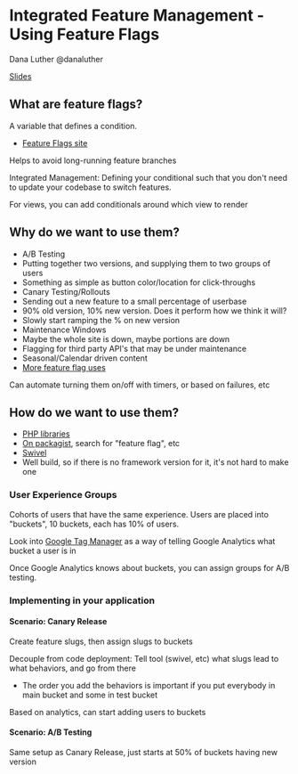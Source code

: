 # Integrated Feature Management - Using Feature Flags
Dana Luther
@danaluther

[Slides](https://joind.in/talk/7b4f6)

## What are feature flags?

A variable that defines a condition.

 * [Feature Flags site](https://featureflags.io)

Helps to avoid long-running feature branches

Integrated Management: Defining your conditional such that you don't need to update your codebase to switch features.

For views, you can add conditionals around which view to render

## Why do we want to use them?

* A/B Testing    
 * Putting together two versions, and supplying them to two groups of users
 * Something as simple as button color/location for click-throughs
* Canary Testing/Rollouts
 * Sending out a new feature to a small percentage of userbase
 * 90% old version, 10% new version. Does it perform how we think it will?
 * Slowly start ramping the % on new version
* Maintenance Windows
 * Maybe the whole site is down, maybe portions are down
 * Flagging for third party API's that may be under maintenance
* Seasonal/Calendar driven content
* [More feature flag uses](featureflags.io/feature-flag-uses/)

Can automate turning them on/off with timers, or based on failures, etc

## How do we want to use them?

* [PHP libraries](featureflags.io/php-feature-flags/)
* [On packagist](packagist.org/), search for "feature flag", etc
 * [Swivel](packagist.org/packages/zumba/swivel)
 * Well build, so if there is no framework version for it, it's not hard to make one

### User Experience Groups

Cohorts of users that have the same experience.  Users are placed into "buckets", 10 buckets, each has 10% of users.

Look into [Google Tag Manager](tagmanager.google.com) as a way of telling Google Analytics what bucket a user is in

Once Google Analytics knows about buckets, you can assign groups for A/B testing.

### Implementing in your application

#### Scenario: Canary Release

Create feature slugs, then assign slugs to buckets

Decouple from code deployment: Tell tool (swivel, etc) what slugs lead to what behaviors, and go from there
- The order you add the behaviors is important if you put everybody in main bucket and some in test bucket

Based on analytics, can start adding users to buckets

#### Scenario: A/B Testing

Same setup as Canary Release, just starts at 50% of buckets having new version